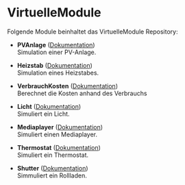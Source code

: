 # VirtuelleModule

Folgende Module beinhaltet das VirtuelleModule Repository:

- __PVAnlage__ ([Dokumentation](https://www.symcon.de/de/service/dokumentation/modulreferenz/virtuelle-geraete/pv-anlage-simulation/))  
	Simulation einer PV-Anlage.

- __Heizstab__ ([Dokumentation](https://www.symcon.de/de/service/dokumentation/modulreferenz/virtuelle-geraete/heizstab-simulation/))  
	Simulation eines Heizstabes.

- __VerbrauchKosten__ ([Dokumentation](https://www.symcon.de/de/service/dokumentation/modulreferenz/virtuelle-geraete/verbrauch-kosten/))  
	Berechnet die Kosten anhand des Verbrauchs

- __Licht__ ([Dokumentation](https://www.symcon.de/de/service/dokumentation/modulreferenz/virtuelle-geraete/licht-simulation/))  
	Simuliert ein Licht. 

- __Mediaplayer__ ([Dokumentation](https://www.symcon.de/de/service/dokumentation/modulreferenz/virtuelle-geraete/mediaplayer-simulation/))  
	Simuliert einen Mediaplayer.

- __Thermostat__ ([Dokumentation](https://www.symcon.de/de/service/dokumentation/modulreferenz/virtuelle-geraete/thermostat-simulation/))  
	Simuliert ein Thermostat.

- __Shutter__ ([Dokumentation](https://www.symcon.de/de/service/dokumentation/modulreferenz/virtuelle-geraete/rollladen-simulation/))  
	Simmuliert ein Rollladen. 